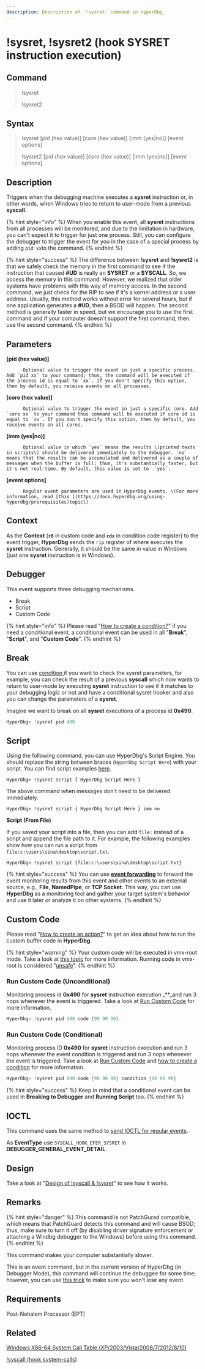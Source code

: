 ```yaml
---
description: Description of '!sysret' command in HyperDbg.
---
```


# !sysret, !sysret2 \(hook SYSRET instruction execution\)

## Command

> !sysret
>
> !sysret2

## Syntax

> !sysret \[pid \(hex value\)\] \[core \(hex value\)\] \[imm \(yes\|no\)\] \[event options\]
>
> !sysret2 \[pid \(hex value\)\] \[core \(hex value\)\] \[imm \(yes\|no\)\] \[event options\]

## Description

Triggers when the debugging machine executes a **sysret** instruction or, in other words, when Windows tries to return to user-mode from a previous **syscall**.

{% hint style="info" %}
When you enable this event, all **sysret** instructions from all processes will be monitored, and due to the limitation in hardware, you can't expect it to trigger for just one process. Still, you can configure the debugger to trigger the event for you in the case of a special process by adding `pid xx`to the command.
{% endhint %}

{% hint style="success" %}
The difference between **!sysret** and **!sysret2** is that we safely check the memory in the first command to see if the instruction that caused **\#UD** is really an **SYSRET** or a **SYSCALL**. So, we access the memory in this command. However, we realized that older systems have problems with this way of memory access. In the second command, we just check for the RIP to see if it's a kernel address or a user address. Usually, this method works without error for several hours, but if one application generates a **\#UD**, then a BSOD will happen. The second method is generally faster in speed, but we encourage you to use the first command and if your computer doesn't support the first command, then use the second command.
{% endhint %}

## Parameters

**\[pid \(hex value\)\]**

```text
      Optional value to trigger the event in just a specific process. Add `pid xx` to your command; thus, the command will be executed if the process id is equal to `xx`. If you don't specify this option, then by default, you receive events on all processes.
```

**\[core \(hex value\)\]**

```text
      Optional value to trigger the event in just a specific core. Add `core xx` to your command thus command will be executed if core id is equal to `xx`. If you don't specify this option, then by default, you receive events on all cores.
```

**\[imm \(yes\|no\)\]**

```text
      Optional value in which `yes` means the results \(printed texts in scripts\) should be delivered immediately to the debugger. `no` means that the results can be accumulated and delivered as a couple of messages when the buffer is full; thus, it's substantially faster, but it's not real-time. By default, this value is set to  `yes`.
```

**\[event options\]**

```text
      Regular event parameters are used in HyperDbg events. \(For more information, read [this ](https://docs.hyperdbg.org/using-hyperdbg/prerequisites)topic\)
```

## Context

As the **Context** \(**`r8`** in custom code and **`rdx`** in condition code register\) to the event trigger, **HyperDbg** sends the `rip` register of where executes the **sysret** instruction. Generally, it should be the same in value in Windows \(just one **sysret** instruction is in Windows\).

## Debugger

This event supports three debugging mechanisms.

* Break
* Script
* Custom Code

{% hint style="info" %}
Please read "[How to create a condition?](https://docs.hyperdbg.org/using-hyperdbg/prerequisites/how-to-create-a-condition)" if you need a conditional event, a conditional event can be used in all "**Break**", "**Script**", and "**Custom Code**".
{% endhint %}

## Break

You can use [condition ](https://docs.hyperdbg.org/using-hyperdbg/prerequisites/how-to-create-a-condition)if you want to check the sysret parameters, for example, you can check the result of a previous **syscall** which now wants to return to user-mode by executing **sysret** instruction to see if it matches to your debugging logic or not and have a conditional sysret hooker and also you can change the parameters of a **sysret**.

Imagine we want to break on all **sysret** executions of a process id **0x490**.

```c
HyperDbg> !sysret pid 490
```

## Script

Using the following command, you can use HyperDbg's Script Engine. You should replace the string between braces \(`HyperDbg Script Here`\) with your script. You can find script examples [here](https://docs.hyperdbg.org/commands/scripting-language/examples).

```text
HyperDbg> !sysret script { HyperDbg Script Here }
```

The above command when messages don't need to be delivered immediately.

```text
HyperDbg> !sysret script { HyperDbg Script Here } imm no
```

**Script \(From File\)**

If you saved your script into a file, then you can add `file:` instead of a script and append the file path to it. For example, the following examples show how you can run a script from `file:c:\users\sina\desktop\script.txt`.

```text
HyperDbg> !sysret script {file:c:\users\sina\desktop\script.txt}
```

{% hint style="success" %}
You can use [**event forwarding**](https://docs.hyperdbg.org/tips-and-tricks/misc/event-forwarding) to forward the event monitoring results from this event and other events to an external source, e.g., **File**, **NamedPipe**, or **TCP Socket**. This way, you can use **HyperDbg** as a monitoring tool and gather your target system's behavior and use it later or analyze it on other systems.
{% endhint %}

## Custom Code

Please read "[How to create an action?](https://docs.hyperdbg.org/using-hyperdbg/prerequisites/how-to-create-an-action)" to get an idea about how to run the custom buffer code in **HyperDbg**.

{% hint style="warning" %}
Your custom code will be executed in vmx-root mode. Take a look at [this topic](https://docs.hyperdbg.org/tips-and-tricks/considerations/vmx-root-mode-vs-vmx-non-root-mode) for more information. Running code in vmx-root is considered "[unsafe](https://docs.hyperdbg.org/tips-and-tricks/considerations/the-unsafe-behavior)".
{% endhint %}

### Run Custom Code \(Unconditional\)

Monitoring process id **0x490** for **sysret** instruction execution _\*\*_and run 3 nops whenever the event is triggered. Take a look at [Run Custom Code](https://docs.hyperdbg.org/using-hyperdbg/prerequisites/how-to-create-an-action#run-custom-codes) for more information.

```c
HyperDbg> !sysret pid 490 code {90 90 90}
```

### Run Custom Code \(Conditional\)

Monitoring process ID **0x490** for **sysret** instruction execution and run 3 nops whenever the event condition is triggered and run 3 nops whenever the event is triggered. Take a look at [Run Custom Code](https://docs.hyperdbg.org/using-hyperdbg/prerequisites/how-to-create-an-action#run-custom-codes) and [how to create a condition](https://docs.hyperdbg.org/using-hyperdbg/prerequisites/how-to-create-a-condition) for more information.

```c
HyperDbg> !sysret pid 490 code {90 90 90} condition {90 90 90}
```

{% hint style="success" %}
Keep in mind that a conditional event can be used in **Breaking to Debugger** and **Running Script** too.
{% endhint %}

## IOCTL

This command uses the same method to [send IOCTL for regular events](https://docs.hyperdbg.org/design/debugger-internals/ioctl-requests-for-events).

As **EventType** use `SYSCALL_HOOK_EFER_SYSRET` in **DEBUGGER\_GENERAL\_EVENT\_DETAIL**.

## Design

Take a look at "[Design of !syscall & !sysret](https://docs.hyperdbg.org/design/features/vmm-module/design-of-syscall-and-sysret)" to see how it works.

## **Remarks**

{% hint style="danger" %}
This command is not PatchGurad compatible, which means that PatchGuard detects this command and will cause BSOD; thus, make sure to turn it off \(by disabling driver signature enforcement or attaching a Windbg debugger to the Windows\) before using this command.
{% endhint %}

This command makes your computer substantially slower.

This is an event command, but in the current version of HyperDbg \(in Debugger Mode\), this command will continue the debuggee for some time; however, you can use [this trick](https://docs.hyperdbg.org/tips-and-tricks/misc/enable-and-disable-events-in-debugger-mode) to make sure you won't lose any event.

## Requirements

Post-Nehalem Processor \(EPT\)

## Related

[Windows X86-64 System Call Table \(XP/2003/Vista/2008/7/2012/8/10\)](https://j00ru.vexillium.org/syscalls/nt/64/)

[!syscall \(hook system-calls\)](https://docs.hyperdbg.org/commands/extension-commands/syscall)

